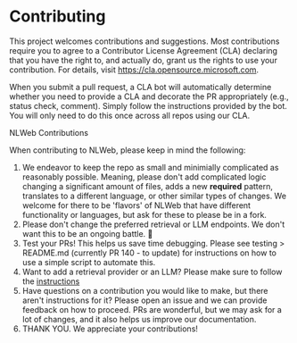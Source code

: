 # Contributing

This project welcomes contributions and suggestions.  Most contributions require you to agree to a
Contributor License Agreement (CLA) declaring that you have the right to, and actually do, grant us
the rights to use your contribution. For details, visit <https://cla.opensource.microsoft.com>.

When you submit a pull request, a CLA bot will automatically determine whether you need to provide
a CLA and decorate the PR appropriately (e.g., status check, comment). Simply follow the instructions
provided by the bot. You will only need to do this once across all repos using our CLA.

NLWeb Contributions

When contributing to NLWeb, please keep in mind the following:

1. We endeavor to keep the repo as small and minimially complicated as reasonably possible.  Meaning, please don't add complicated logic changing a significant amount of files, adds a new **required** pattern, translates to a different language, or other similar types of changes.  We welcome for there to be 'flavors' of NLWeb that have different functionality or languages, but ask for these to please be in a fork.  
2. Please don't change the preferred retrieval or LLM endpoints.  We don't want this to be an ongoing battle. 🙂
3. Test your PRs!  This helps us save time debugging.  Please see testing > README.md (currently PR 140 - to update) for instructions on how to use a simple script to automate this.
4. Want to add a retrieval provider or an LLM?  Please make sure to follow the [instructions](docs/nlweb-providers.md)
5. Have questions on a contribution you would like to make, but there aren't instructions for it?  Please open an issue and we can provide feedback on how to proceed.  PRs are wonderful, but we may ask for a lot of changes, and it also helps us improve our documentation.
6. THANK YOU.  We appreciate your contributions!